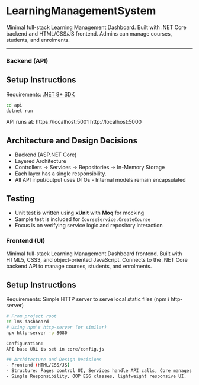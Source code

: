 # LearningManagementSystem

Minimal full-stack Learning Management Dashboard. Built with .NET Core backend and HTML/CSS/JS frontend. Admins can manage courses, students, and enrolments.

---

### Backend (API)

## Setup Instructions

Requirements: [.NET 8+ SDK](https://dotnet.microsoft.com/download)

```bash
cd api
dotnet run
```

API runs at:
https://localhost:5001
http://localhost:5000

## Architecture and Design Decisions

- Backend (ASP.NET Core)
- Layered Architecture
- Controllers → Services → Repositories → In-Memory Storage
- Each layer has a single responsibility.
- All API input/output uses DTOs - Internal models remain encapsulated

## Testing

- Unit test is written using **xUnit** with **Moq** for mocking
- Sample test is included for `CourseService.CreateCourse`
- Focus is on verifying service logic and repository interaction

### Frontend (UI)

Minimal full-stack Learning Management Dashboard frontend. Built with HTML5, CSS3, and object-oriented JavaScript. Connects to the .NET Core backend API to manage courses, students, and enrolments.

## Setup Instructions

Requirements: Simple HTTP server to serve local static files (npm i http-server)

```bash
# From project root
cd lms-dashboard
# Using npm's http-server (or similar)
npx http-server -p 8080

Configuration:
API base URL is set in core/config.js

## Architecture and Design Decisions
- Frontend (HTML/CSS/JS)
- Structure: Pages control UI, Services handle API calls, Core manages config & HTTP wrapper.
- Single Responsibility, OOP ES6 classes, lightweight responsive UI.
```
